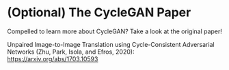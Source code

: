 # (Optional) The CycleGAN Paper

Compelled to learn more about CycleGAN? Take a look at the original paper!

Unpaired Image-to-Image Translation using Cycle-Consistent Adversarial Networks (Zhu, Park, Isola, and Efros, 2020): https://arxiv.org/abs/1703.10593